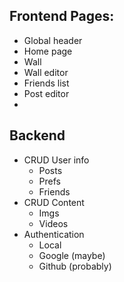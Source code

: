 ## Frontend Pages:

- Global header
- Home page
- Wall
- Wall editor
- Friends list
- Post editor
- 

## Backend

- CRUD User info
    - Posts
    - Prefs
    - Friends
- CRUD Content
    - Imgs
    - Videos
- Authentication
    - Local
    - Google (maybe)
    - Github (probably) 